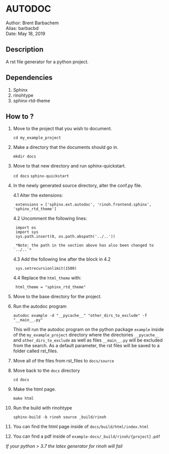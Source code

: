 # AUTODOC

Author: Brent Barbachem  
Alias: barbacbd  
Date: May 18, 2019

## Description

A rst file generator for a python project.

## Dependencies 

1. Sphinx
2. rinohtype
3. sphinx-rtd-theme

## How to ?

1. Move to the project that you wish to document.

    `cd my_example_project`

2. Make a directory that the documents should go in.

    `mkdir docs`

3. Move to that new directory and run sphinx-quickstart.

    `cd docs`
    `sphinx-quickstart`

4. In the newly generated source directory, alter the conf.py file.

    4.1 Alter the extensions: 
    
        extensions = ['sphinx.ext.autodoc', 'rinoh.frontend.sphinx', 'sphinx_rtd_theme']

    4.2 Uncomment the following lines:
    
        import os
        import sys
        sys.path.insert(0, os.path.abspath('../..'))
        
        *Note: the path in the section above has also been changed to `../..`*
    
    4.3 Add the following line after the block in 4.2
    
        sys.setrecursionlimit(1500)
    
    4.4 Replace the `html_theme` with:
    
        html_theme = "sphinx_rtd_theme"

5. Move to the base directory for the project.

6. Run the autodoc program

    `autodoc example -d "__pycache__" "other_dirs_to_exclude" -f "__main__.py"` 
    
    This will run the autodoc program on the python package `example` inside of the
    `my_example_project` directory where the directories `__pycache__` and
    `other_dirs_to_exclude` as well as files `__main__.py` will be excluded from the
    search. As a default parameter, the rst files will be saved to a folder called rst_files.

7. Move all of the files from rst_files to `docs/source`

8. Move back to the `docs` directory

    `cd docs`

9. Make the html page.

    `make html`

10. Run the build with rinohtype

    `sphinx-build -b rinoh source _build/rinoh`

11. You can find the html page inside of `docs/build/html/index.html`

12. You can find a pdf inside of `example-docs/_build/rinoh/{project}.pdf`

*If your python > 3.7 the latex generator for rinoh will fail*
